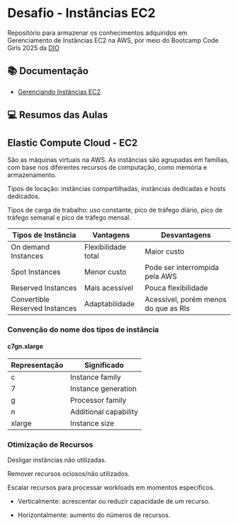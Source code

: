 # Desafio - Instâncias EC2

Repositório para armazenar os conhecimentos adquiridos em Gerenciamento de Instâncias EC2 na AWS, por meio do Bootcamp Code Girls 2025 da [DIO](https://www.dio.me/en) 

## 📚 Documentação
- [Gerenciando Instâncias EC2](https://docs.aws.amazon.com/pt_br/toolkit-for-visual-studio/latest/user-guide/tkv-ec2-ami.html)

## 💻 Resumos das Aulas

## Elastic Compute Cloud - EC2

São as máquinas virtuais na AWS. As instâncias são agrupadas em famílias, com base nos diferentes recursos de computação, como memória e armazenamento.

Tipos de locação: instâncias compartilhadas, instâncias dedicadas e hosts dedicados.

Tipos de carga de trabalho: uso constante, pico de tráfego diário, pico de tráfego semanal e pico de tráfego mensal.

| Tipos de Instância | Vantagens | Desvantagens |
| ------------ | ----------- | ---------------|
| On demand Instances | Flexibilidade total | Maior custo|
| Spot Instances| Menor custo | Pode ser interrompida pela AWS |
|Reserved Instances | Mais acessível | Pouca flexibilidade |
|Convertible Reserved Instances| Adaptabilidade | Acessível, porém menos do que as RIs  |

### Convenção do nome dos tipos de instância

#### c7gn.xlarge

| Representação | Significado |
| -- | ----------------|
| c | Instance family |
| 7 | Instance generation| 
| g | Processor family |
| n | Additional capability |
| xlarge | Instance size |

### Otimização de Recursos

Desligar instâncias não utilizadas.

Remover recursos ociosos/não utilizados.

Escalar recursos para processar workloads em momentos específicos.

- Verticalmente: acrescentar ou reduzir capacidade de um recurso.

- Horizontalmente: aumento do números de recursos.
